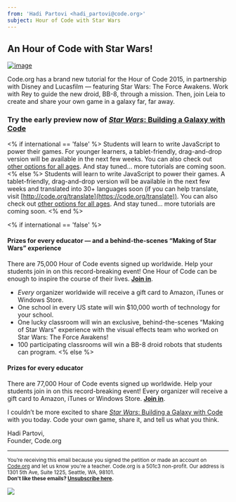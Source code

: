 ```yaml
---
from: 'Hadi Partovi <hadi_partovi@code.org>'
subject: Hour of Code with Star Wars
---
```


## An Hour of Code with Star Wars!

[![image](https://code.org/images/fit-400/star-wars-announcement.jpg)](https://code.org/starwars)

Code.org has a brand new tutorial for the Hour of Code 2015, in partnership with Disney and Lucasfilm — featuring Star Wars: The Force Awakens. Work with Rey to guide the new droid, BB-8, through a mission. Then, join Leia to create and share your own game in a galaxy far, far away.

### Try the early preview now of [*Star Wars*: Building a Galaxy with Code](https://code.org/starwars)

<% if international == 'false' %>
Students will learn to write JavaScript to power their games. For younger learners, a tablet-friendly, drag-and-drop version will be available in the next few weeks. You can also check out [other options for all ages](https://code.org/learn). And stay tuned… more tutorials are coming soon.
<% else %> 
Students will learn to write JavaScript to power their games. A tablet-friendly, drag-and-drop version will be available in the next few weeks and translated into 30+ languages soon (if you can help translate, visit [http://code.org/translate](https://code.org/translate)). You can also check out [other options for all ages](https://code.org/learn). And stay tuned… more tutorials are coming soon.
<% end %>

<% if international == 'false' %>
#### Prizes for every educator — and a behind-the-scenes “Making of Star Wars” experience
There are 75,000 Hour of Code events signed up worldwide. Help your students join in on this record-breaking event! One Hour of Code can be enough to inspire the course of their lives. [**Join in**](https://hourofcode.com). 

- *Every* organizer worldwide will receive a gift card to Amazon, iTunes or Windows Store.
- One school in every US state will win $10,000 worth of technology for your school.
- One lucky classroom will win an exclusive, behind-the-scenes “Making of Star Wars” experience with the visual effects team who worked on Star Wars: The Force Awakens!
- 100 participating classrooms will win a BB-8 droid robots that students can program.
<% else %>
#### Prizes for every educator
There are 77,000 Hour of Code events signed up worldwide. Help your students join in on this record-breaking event! Every organizer will receive a gift card to Amazon, iTunes or Windows Store. [**Join in**](https://hourofcode.com).

I couldn’t be more excited to share [*Star Wars*: Building a Galaxy with Code](https://code.org/starwars) with you today. Code your own game, share it, and tell us what you think. 

Hadi Partovi, <br/>
Founder, Code.org

<hr>

<small>You’re receiving this email because you signed the petition or made an account on <a href="https://code.org/">Code.org</a> and let us know you're a teacher. Code.org is a 501c3 non-profit. Our address is 1301 5th Ave, Suite 1225, Seattle, WA, 98101.</small> <br />
<small><strong>Don't like these emails? [Unsubscribe here](<%= unsubscribe_link %>).</strong></small>


![](<%= tracking_pixel %>)